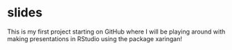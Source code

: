 # slides
This is my first project starting on GitHub where I will be playing around with making presentations in RStudio using the package xaringan!
